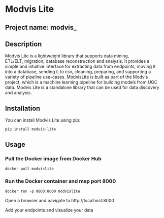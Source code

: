 # Modvis Lite
## Project name: modvis_
## Description
Modvis Lite is a lightweight library that supports data mining,  
ETL/ELT, migration, database reconstruction and analysis. It provides 
a simple and intuitive interface for extracting data from endpoints,
moving it into a database, sending it to csv, cleaning, preparing, and 
supporting a variety of pipeline use-cases.
ModvisLite is built as part of the Modvis project, which
is a machine learning pipeline for building models from
UGC data. Modvis Lite is a standalone library that can be used
for data discovery and analysis.

## Installation
You can install Modvis Lite using pip:

    pip install modvis-lite

## Usage

### Pull the Docker image from Docker Hub
    docker pull modvislite

### Run the Docker container and map port 8000
    docker run -p 8000:8000 modvislite

Open a browser and navigate to http://localhost:8000

Add your endpoints and visualize your data

